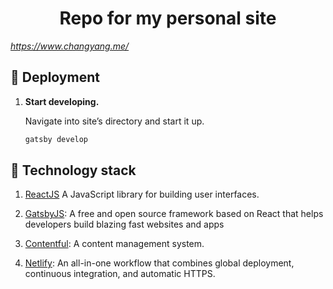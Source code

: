 <h1 align="center">
  Repo for my personal site
</h1>

_https://www.changyang.me/_

## 🚀 Deployment

1.  **Start developing.**

    Navigate into site’s directory and start it up.

    ```sh
    gatsby develop
    ```

## 🧐 Technology stack

1.  [ReactJS](https://reactjs.org/) A JavaScript library for building user interfaces.

2.  [GatsbyJS](https://www.gatsbyjs.org/): A free and open source framework based on React that helps developers build blazing fast websites and apps

3.  [Contentful](https://www.contentful.com/): A content management system.

4.  [Netlify](https://www.netlify.com/): An all-in-one workflow that combines global deployment, continuous integration, and automatic HTTPS. 
